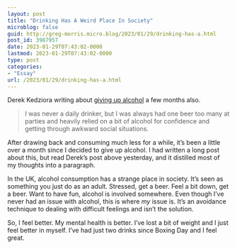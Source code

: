 ```yaml
---
layout: post
title: "Drinking Has A Weird Place In Society"
microblog: false
guid: http://greg-morris.micro.blog/2023/01/29/drinking-has-a.html
post_id: 3987957
date: 2023-01-29T07:43:02-0000
lastmod: 2023-01-29T07:43:02-0000
type: post
categories:
- "Essay"
url: /2023/01/29/drinking-has-a.html
---
```

Derek Kedziora writing about [giving up alcohol](https://derekkedziora.com/notes/20230128090757) a few months also.

> I was never a daily drinker, but I was always had one beer too many at parties and heavily relied on a bit of alcohol for confidence and getting through awkward social situations.

After drawing back and consuming much less for a while, it’s been a little over a month since I decided to give up alcohol. I had written a long post about this, but read Derek’s post above yesterday, and it distilled most of my thoughts into a paragraph. 

In the UK, alcohol consumption has a strange place in society. It’s seen as something you just do as an adult. Stressed, get a beer. Feel a bit down, get a beer. Want to have fun, alcohol is involved somewhere. Even though I’ve never had an issue with alcohol, this is where *my* issue is. It’s an avoidance technique to dealing with difficult feelings and isn’t the solution.

So, I feel better. My mental health is better. I’ve lost a bit of weight and I just feel better in myself. I’ve had just two drinks since Boxing Day and I feel great. 
